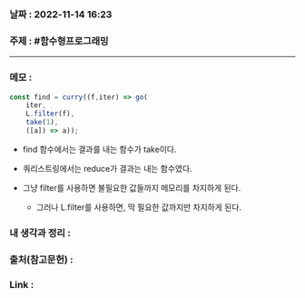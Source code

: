 ### 날짜 : 2022-11-14 16:23
### 주제 : #함수형프로그래밍 

---- 

### 메모 : 
```javascript 
const find = curry((f,iter) => go(
	iter,
	L.filter(f),
	take(1),
	([a]) => a));
```
- find 함수에서는 결과를 내는 함수가 take이다. 
- 쿼리스트링에서는 reduce가 결과는 내는 함수였다. 

- 그냥 filter를 사용하면 불필요한 값들까지 메모리를 차지하게 된다. 
	- 그러나 L.filter를 사용하면, 딱 필요한 값까지만 차지하게 된다. 

### 내 생각과 정리 : 


### 출처(참고문헌) : 


### Link : 
